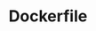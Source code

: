 ---
title: Dockerfile
description: description
menuWeight: 6
paths:
- apify-platform/deploying/monetizing
---